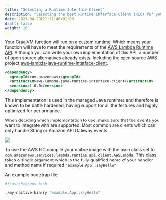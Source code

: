 ```yaml
---
title: "Selecting a Runtime Interface Client"
description: "Selecting the best Runtime Inferface Client (RIC) for your application"
date: 2021-04-29T21:21:46+01:00
draft: false
weight: 10
---
```


Your GraalVM function will run on a [custom runtime](https://docs.aws.amazon.com/lambda/latest/dg/runtimes-custom.html). Which means your function will have to meet the requirements of
the [AWS Lambda Runtime API](https://docs.aws.amazon.com/lambda/latest/dg/runtimes-api.html). Although you can write 
your own implementation of this API, a number of open source alternatives already exists. Including the open source AWS project
[aws-lambda-java-runtime-interface-client](https://github.com/aws/aws-lambda-java-libs/tree/master/aws-lambda-java-runtime-interface-client).

```xml
<dependency>
  <groupId>com.amazonaws</groupId>
  <artifactId>aws-lambda-java-runtime-interface-client</artifactId>
  <version>1.0.0</version>
</dependency>
```

This implementation is used in the managed Java runtimes and therefore is known to be battle hardened, having support
for all the features and highly optimized for performance.

When deciding which implementation to use, make sure that the events you want to integrate with are supported. Most
common are clients which can only handle String or Amazon API Gateway events.

<img src="runtime-interface-client.png">

To use the AWS RIC compile your naitive image with the main class set to `com.amazonaws.services.lambda.runtime.api.client.AWSLambda`.
This class takes a single argument which is the fully qualified name of your handler and method name if required `"example.App::sayHello"`

An example bootstrap file:

```bash
#!/usr/bin/env bash

./my-naitive-binary "example.App::sayHello"
```